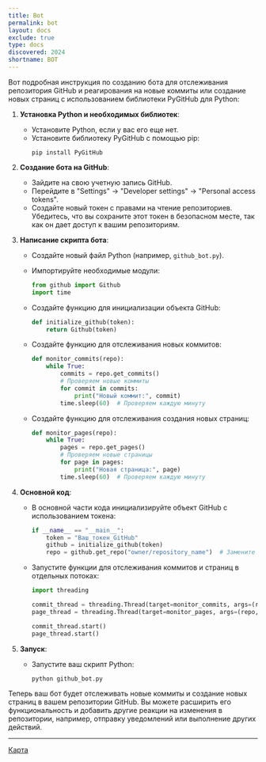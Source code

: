 ```yaml
---
title: Bot
permalink: bot
layout: docs
exclude: true
type: docs
discovered: 2024
shortname: BOT
---
```


Вот подробная инструкция по созданию бота для отслеживания репозитория GitHub и реагирования на новые коммиты или создание новых страниц с использованием библиотеки PyGitHub для Python:

1. **Установка Python и необходимых библиотек**:
   - Установите Python, если у вас его еще нет.
   - Установите библиотеку PyGitHub с помощью pip:
     ```
     pip install PyGitHub
     ```

2. **Создание бота на GitHub**:
   - Зайдите на свою учетную запись GitHub.
   - Перейдите в "Settings" -> "Developer settings" -> "Personal access tokens".
   - Создайте новый токен с правами на чтение репозиториев. Убедитесь, что вы сохраните этот токен в безопасном месте, так как он дает доступ к вашим репозиториям.

3. **Написание скрипта бота**:
   - Создайте новый файл Python (например, `github_bot.py`).

   - Импортируйте необходимые модули:
     ```python
     from github import Github
     import time
     ```

   - Создайте функцию для инициализации объекта GitHub:
     ```python
     def initialize_github(token):
         return Github(token)
     ```

   - Создайте функцию для отслеживания новых коммитов:
     ```python
     def monitor_commits(repo):
         while True:
             commits = repo.get_commits()
             # Проверяем новые коммиты
             for commit in commits:
                 print("Новый коммит:", commit)
             time.sleep(60)  # Проверяем каждую минуту
     ```

   - Создайте функцию для отслеживания создания новых страниц:
     ```python
     def monitor_pages(repo):
         while True:
             pages = repo.get_pages()
             # Проверяем новые страницы
             for page in pages:
                 print("Новая страница:", page)
             time.sleep(60)  # Проверяем каждую минуту
     ```

4. **Основной код**:
   - В основной части кода инициализируйте объект GitHub с использованием токена:
     ```python
     if __name__ == "__main__":
         token = "Ваш_токен_GitHub"
         github = initialize_github(token)
         repo = github.get_repo("owner/repository_name")  # Замените на свой репозиторий
     ```

   - Запустите функции для отслеживания коммитов и страниц в отдельных потоках:
     ```python
     import threading

     commit_thread = threading.Thread(target=monitor_commits, args=(repo,))
     page_thread = threading.Thread(target=monitor_pages, args=(repo,))

     commit_thread.start()
     page_thread.start()
     ```

5. **Запуск**:
   - Запустите ваш скрипт Python:
     ```
     python github_bot.py
     ```

Теперь ваш бот будет отслеживать новые коммиты и создание новых страниц в вашем репозитории GitHub. Вы можете расширить его функциональность и добавить другие реакции на изменения в репозитории, например, отправку уведомлений или выполнение других действий.

---

[Карта](roadmap)
